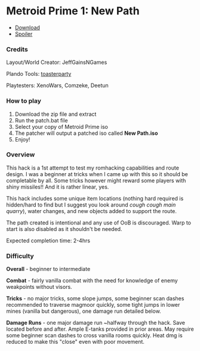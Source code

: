 # Metroid Prime 1: New Path
- [Download](https://github.com/JeffGainsNGames/MP1-New-Path/releases/download/v1.0/New.Path-v1.0.zip)
- [Spoiler](spoiler/spoiler.md)

### Credits

Layout/World Creator: JeffGainsNGames

Plando Tools: [toasterparty](https://github.com/toasterparty/metroid-prime-fanhacks)

Playtesters: XenoWars, Comzeke, Deetun

### How to play
1. Download the zip file and extract
2. Run the patch.bat file
3. Select your copy of Metroid Prime iso
4. The patcher will output a patched iso called **New Path.iso**
5. Enjoy!

### Overview

This hack is a 1st attempt to test my romhacking capabilities and route design. I was a beginner at tricks when I came up with this so it should be completable by all. Some tricks however might reward some players with shiny missiles!! And it is rather linear, yes.

This hack includes some unique item locations (nothing hard required is hidden/hard to find but I suggest you look around *cough cough main quarry*), water changes, and new objects added to support the route.

The path created is intentional and any use of OoB is discouraged. Warp to start is also disabled as it shouldn't be needed. 

Expected completion time: 2-4hrs

### Difficulty

**Overall** - beginner to intermediate

**Combat** - fairly vanilla combat with the need for knowledge of enemy weakpoints without visors.

**Tricks** - no major tricks, some slope jumps, some beginner scan dashes recommended to traverse magmoor quickly, some tight jumps in lower mines (vanilla but dangerous), one damage run detailed below.

**Damage Runs** - one major damage run ~halfway through the hack. Save located before and after. Ample E-tanks provided in prior areas. May require some beginner scan dashes to cross vanilla rooms quickly. Heat dmg is reduced to make this "close" even with poor movement.  
